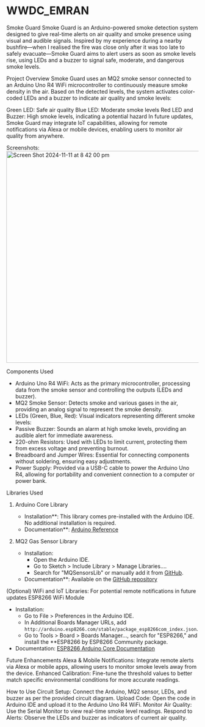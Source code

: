 # WWDC_EMRAN
Smoke Guard
Smoke Guard is an Arduino-powered smoke detection system designed to give real-time alerts on air quality and smoke presence using visual and audible signals. Inspired by my experience during a nearby bushfire—when I realised the fire was close only after it was too late to safely evacuate—Smoke Guard aims to alert users as soon as smoke levels rise, using LEDs and a buzzer to signal safe, moderate, and dangerous smoke levels.

Project Overview
Smoke Guard uses an MQ2 smoke sensor connected to an Arduino Uno R4 WiFi microcontroller to continuously measure smoke density in the air. Based on the detected levels, the system activates color-coded LEDs and a buzzer to indicate air quality and smoke levels:

Green LED: Safe air quality
Blue LED: Moderate smoke levels
Red LED and Buzzer: High smoke levels, indicating a potential hazard
In future updates, Smoke Guard may integrate IoT capabilities, allowing for remote notifications via Alexa or mobile devices, enabling users to monitor air quality from anywhere.

Screenshots:
<img width="554" alt="Screen Shot 2024-11-11 at 8 42 00 pm" src="https://github.com/user-attachments/assets/dee2a319-a87f-49a9-a16c-96b629d91917">

Components Used
- Arduino Uno R4 WiFi: Acts as the primary microcontroller, processing data from the smoke sensor and controlling the outputs (LEDs and buzzer).
- MQ2 Smoke Sensor: Detects smoke and various gases in the air, providing an analog signal to represent the smoke density.
- LEDs (Green, Blue, Red): Visual indicators representing different smoke levels:
- Passive Buzzer: Sounds an alarm at high smoke levels, providing an audible alert for immediate awareness.
- 220-ohm Resistors: Used with LEDs to limit current, protecting them from excess voltage and preventing burnout.
- Breadboard and Jumper Wires: Essential for connecting components without soldering, ensuring easy adjustments.
- Power Supply: Provided via a USB-C cable to power the Arduino Uno R4, allowing for portability and convenient connection to a computer or power bank.

Libraries Used

1. Arduino Core Library  
   - Installation**: This library comes pre-installed with the Arduino IDE. No additional installation is required.
   - Documentation**: [Arduino Reference](https://www.arduino.cc/reference/en/)

2. MQ2 Gas Sensor Library
   - Installation:
     - Open the Arduino IDE.
     - Go to Sketch > Include Library > Manage Libraries....
     - Search for "MQSensorsLib" or manually add it from [GitHub](https://github.com/miguel5612/MQSensorsLib).
   - Documentation**: Available on the [GitHub repository](https://github.com/miguel5612/MQSensorsLib)

(Optional) WiFi and IoT Libraries: For potential remote notifications in future updates
ESP8266 WiFi Module  
   - Installation:
     - Go to File > Preferences in the Arduino IDE.
     - In Additional Boards Manager URLs, add `http://arduino.esp8266.com/stable/package_esp8266com_index.json`.
     - Go to Tools > Board > Boards Manager..., search for "ESP8266," and install the **ESP8266 by ESP8266 Community package.
   - Documentation: [ESP8266 Arduino Core Documentation](https://arduino-esp8266.readthedocs.io/en/latest/)

Future Enhancements
Alexa & Mobile Notifications: Integrate remote alerts via Alexa or mobile apps, allowing users to monitor smoke levels away from the device.
Enhanced Calibration: Fine-tune the threshold values to better match specific environmental conditions for more accurate readings.

How to Use
Circuit Setup: Connect the Arduino, MQ2 sensor, LEDs, and buzzer as per the provided circuit diagram.
Upload Code: Open the code in Arduino IDE and upload it to the Arduino Uno R4 WiFi.
Monitor Air Quality: Use the Serial Monitor to view real-time smoke level readings.
Respond to Alerts: Observe the LEDs and buzzer as indicators of current air quality.
